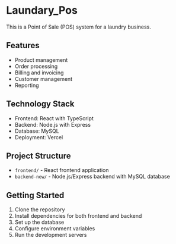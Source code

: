 # Laundary_Pos

This is a Point of Sale (POS) system for a laundry business.

## Features
- Product management
- Order processing
- Billing and invoicing
- Customer management
- Reporting

## Technology Stack
- Frontend: React with TypeScript
- Backend: Node.js with Express
- Database: MySQL
- Deployment: Vercel

## Project Structure
- `frontend/` - React frontend application
- `backend-new/` - Node.js/Express backend with MySQL database

## Getting Started
1. Clone the repository
2. Install dependencies for both frontend and backend
3. Set up the database
4. Configure environment variables
5. Run the development servers